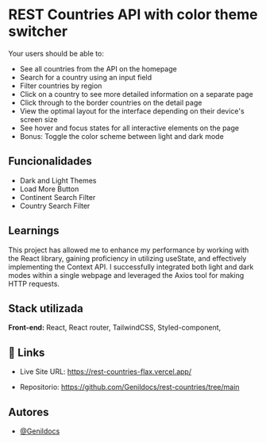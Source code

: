 # REST Countries API with color theme switcher

Your users should be able to:

- See all countries from the API on the homepage
- Search for a country using an input field
- Filter countries by region
- Click on a country to see more detailed information on a separate page
- Click through to the border countries on the detail page
- View the optimal layout for the interface depending on their device's screen size
- See hover and focus states for all interactive elements on the page
- Bonus: Toggle the color scheme between light and dark mode

## Funcionalidades

- Dark and Light Themes
- Load More Button
- Continent Search Filter
- Country Search Filter

## Learnings

This project has allowed me to enhance my performance by working with the React library, gaining proficiency in utilizing useState, and effectively implementing the Context API. I successfully integrated both light and dark modes within a single webpage and leveraged the Axios tool for making HTTP requests.

## Stack utilizada

**Front-end:** React, React router, TailwindCSS, Styled-component,

## 🔗 Links
- Live Site URL: https://rest-countries-flax.vercel.app/

- Repositorio: https://github.com/Genildocs/rest-countries/tree/main


## Autores

- [@Genildocs](https://github.com/Genildocs)

